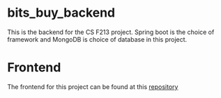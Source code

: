 # bits_buy_backend
This is the backend for the CS F213 project. 
Spring boot is the choice of framework and MongoDB is choice of database in this project.

# Frontend
The frontend for this project can be found at this [repository](https://github.com/akamikado/bits_buy_frontend)
